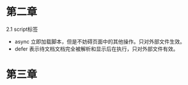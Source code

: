 # 第二章

2.1 script标签

+ async 立即加载脚本，但是不妨碍页面中的其他操作。只对外部文件生效。
+ defer 表示待文档文档完全被解析和显示后在执行，只对外部文件有效。

# 第三章